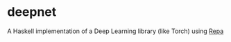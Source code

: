 # deepnet
A Haskell implementation of a Deep Learning library (like Torch) using
[Repa](https://wiki.haskell.org/Numeric_Haskell:_A_Repa_Tutorial)

